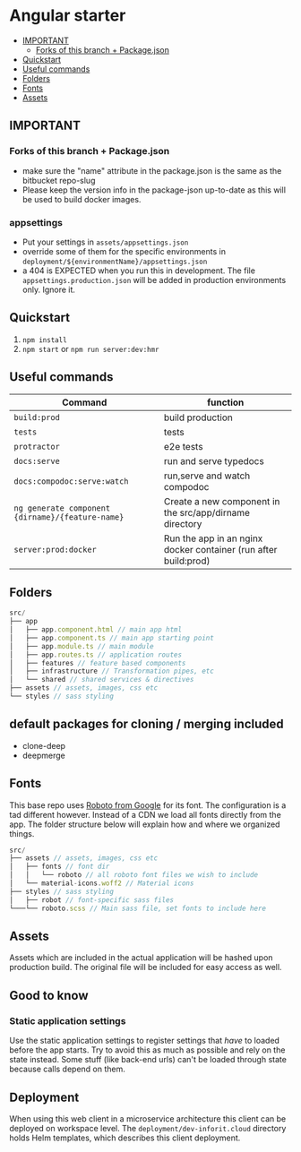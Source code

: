 # Angular starter

<!-- toc -->

- [IMPORTANT](#important)
  - [Forks of this branch + Package.json](#forks-of-this-branch--packagejson)
- [Quickstart](#quickstart)
- [Useful commands](#useful-commands)
- [Folders](#folders)
- [Fonts](#fonts)
- [Assets](#assets)

<!-- tocstop -->

## IMPORTANT

### Forks of this branch + Package.json

- make sure the "name" attribute in the package.json is the same as the bitbucket repo-slug
- Please keep the version info in the package-json up-to-date as this will be
  used to build docker images.

### appsettings

- Put your settings in `assets/appsettings.json`
- override some of them for the specific environments in `deployment/${environmentName}/appsettings.json`
- a 404 is EXPECTED when you run this in development. The file
  `appsettings.production.json` will be added in production environments only.
  Ignore it.

## Quickstart

1. `npm install`
2. `npm start` or `npm run server:dev:hmr`

## Useful commands

| Command                                          | function                                                        |
| ------------------------------------------------ | --------------------------------------------------------------- |
| `build:prod`                                     | build production                                                |
| `tests`                                          | tests                                                           |
| `protractor`                                     | e2e tests                                                       |
| `docs:serve`                                     | run and serve typedocs                                          |
| `docs:compodoc:serve:watch`                      | run,serve and watch compodoc                                    |
| `ng generate component {dirname}/{feature-name}` | Create a new component in the src/app/dirname directory         |
| `server:prod:docker`                             | Run the app in an nginx docker container (run after build:prod) |

## Folders

```js
src/
├── app
│   ├── app.component.html // main app html
│   ├── app.component.ts // main app starting point
│   ├── app.module.ts // main module
│   ├── app.routes.ts // application routes
│   ├── features // feature based components
│   ├── infrastructure // Transformation pipes, etc
│   └── shared // shared services & directives
├── assets // assets, images, css etc
└── styles // sass styling
```

## default packages for cloning / merging included

- clone-deep
- deepmerge

## Fonts

This base repo uses [Roboto from Google](https://fonts.google.com/specimen/Roboto) for its font.
The configuration is a tad different however. Instead of a CDN we load all fonts directly from the app.
The folder structure below will explain how and where we organized things.

```js
src/
├── assets // assets, images, css etc
│   ├── fonts // font dir
│   │   └── roboto // all roboto font files we wish to include
│   └── material-icons.woff2 // Material icons
├── styles // sass styling
│   ├── robot // font-specific sass files
└───└── roboto.scss // Main sass file, set fonts to include here
```

## Assets

Assets which are included in the actual application will be hashed upon production build. The original file will be included for easy access as well.

## Good to know

### Static application settings

Use the static application settings to register settings that _have_ to loaded before the app starts.
Try to avoid this as much as possible and rely on the state instead.
Some stuff (like back-end urls) can't be loaded through state because calls depend on them.

## Deployment

When using this web client in a microservice architecture this client can be deployed on workspace level.
The `deployment/dev-inforit.cloud` directory holds Helm templates, which describes this client deployment.
